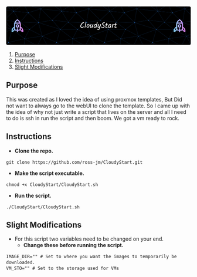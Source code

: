 ![Header](assets/github-header-image.png)

1. [Purpose](#purpose)
2. [Instructions](#instructions)
3. [Slight Modifications](#slight-modifications)


## Purpose

This was created as I loved the idea of using proxmox templates, But Did not want to always go to the webUI to clone the template. So I came up with the idea of why not just write a script that lives on the server and all I need to do is ssh in run the script and then boom. We got a vm ready to rock.

## Instructions

- **Clone the repo.**
```
git clone https://github.com/ross-jm/CloudyStart.git
```


- **Make the script executable.**
 ```
 chmod +x CloudyStart/CloudyStart.sh
 ```

- **Run the script.**
 ```
 ./CloudyStart/CloudyStart.sh
```

## Slight Modifications

- For this script two variables need to be changed on your end.
    - **Change these before running the script.**

```
IMAGE_DIR="" # Set to where you want the images to temporarily be downloaded. 
VM_STO="" # Set to the storage used for VMs
```
